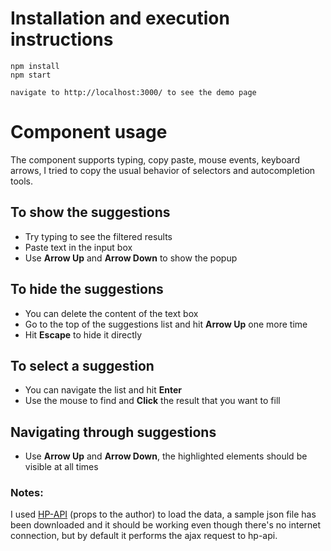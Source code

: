 # Installation and execution instructions
```
npm install
npm start

navigate to http://localhost:3000/ to see the demo page
```

# Component usage
The component supports typing, copy paste, mouse events, keyboard arrows, I tried to copy the usual behavior of selectors and autocompletion tools.

## To show the suggestions
- Try typing to see the filtered results
- Paste text in the input box
- Use **Arrow Up** and **Arrow Down** to show the popup

## To hide the suggestions
- You can delete the content of the text box
- Go to the top of the suggestions list and hit **Arrow Up** one more time
- Hit **Escape** to hide it directly

## To select a suggestion
- You can navigate the list and hit **Enter**
- Use the mouse to find and **Click** the result that you want to fill

## Navigating through suggestions
- Use **Arrow Up** and **Arrow Down**, the highlighted elements should be visible at all times

### Notes:
I used [HP-API](https://hp-api.herokuapp.com/) (props to the author) to load the data, a sample json file has been downloaded and it should be working even though there's no internet connection, but by default it performs the ajax request to hp-api.